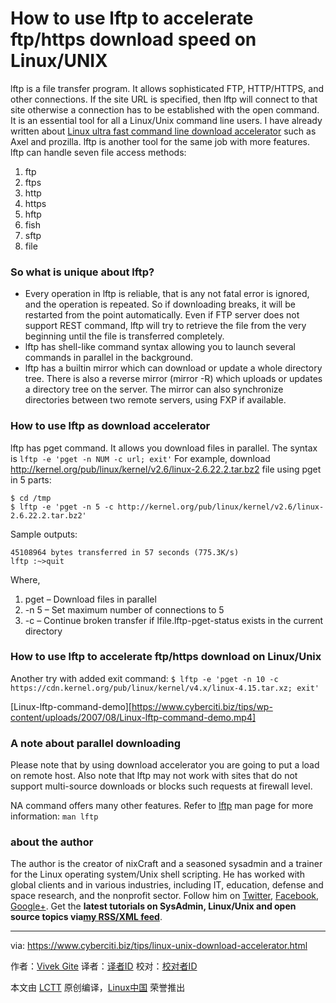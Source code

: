 How to use lftp to accelerate ftp/https download speed on Linux/UNIX
======
lftp is a file transfer program. It allows sophisticated FTP, HTTP/HTTPS, and other connections. If the site URL is specified, then lftp will connect to that site otherwise a connection has to be established with the open command. It is an essential tool for all a Linux/Unix command line users. I have already written about [Linux ultra fast command line download accelerator][1] such as Axel and prozilla. lftp is another tool for the same job with more features. lftp can handle seven file access methods:

  1. ftp
  2. ftps
  3. http
  4. https
  5. hftp
  6. fish
  7. sftp
  8. file



### So what is unique about lftp?

  * Every operation in lftp is reliable, that is any not fatal error is ignored, and the operation is repeated. So if downloading breaks, it will be restarted from the point automatically. Even if FTP server does not support REST command, lftp will try to retrieve the file from the very beginning until the file is transferred completely.
  * lftp has shell-like command syntax allowing you to launch several commands in parallel in the background.
  * lftp has a builtin mirror which can download or update a whole directory tree. There is also a reverse mirror (mirror -R) which uploads or updates a directory tree on the server. The mirror can also synchronize directories between two remote servers, using FXP if available.



### How to use lftp as download accelerator

lftp has pget command. It allows you download files in parallel. The syntax is
`lftp -e 'pget -n NUM -c url; exit'`
For example, download <http://kernel.org/pub/linux/kernel/v2.6/linux-2.6.22.2.tar.bz2> file using pget in 5 parts:
```
$ cd /tmp 
$ lftp -e 'pget -n 5 -c http://kernel.org/pub/linux/kernel/v2.6/linux-2.6.22.2.tar.bz2'
```
Sample outputs:
```
45108964 bytes transferred in 57 seconds (775.3K/s)
lftp :~>quit

```

Where,

  1. pget – Download files in parallel
  2. -n 5 – Set maximum number of connections to 5
  3. -c – Continue broken transfer if lfile.lftp-pget-status exists in the current directory



### How to use lftp to accelerate ftp/https download on Linux/Unix

Another try with added exit command:
`$ lftp -e 'pget -n 10 -c https://cdn.kernel.org/pub/linux/kernel/v4.x/linux-4.15.tar.xz; exit'`

[Linux-lftp-command-demo][https://www.cyberciti.biz/tips/wp-content/uploads/2007/08/Linux-lftp-command-demo.mp4]

### A note about parallel downloading

Please note that by using download accelerator you are going to put a load on remote host. Also note that lftp may not work with sites that do not support multi-source downloads or blocks such requests at firewall level.

NA command offers many other features. Refer to [lftp][2] man page for more information:
`man lftp`

### about the author

The author is the creator of nixCraft and a seasoned sysadmin and a trainer for the Linux operating system/Unix shell scripting. He has worked with global clients and in various industries, including IT, education, defense and space research, and the nonprofit sector. Follow him on [Twitter][3], [Facebook][4], [Google+][5]. Get the **latest tutorials on SysAdmin, Linux/Unix and open source topics via[my RSS/XML feed][6]**.

--------------------------------------------------------------------------------

via: https://www.cyberciti.biz/tips/linux-unix-download-accelerator.html

作者：[Vivek Gite][a]
译者：[译者ID](https://github.com/译者ID)
校对：[校对者ID](https://github.com/校对者ID)

本文由 [LCTT](https://github.com/LCTT/TranslateProject) 原创编译，[Linux中国](https://linux.cn/) 荣誉推出

[a]:https://www.cyberciti.biz
[1]:https://www.cyberciti.biz/tips/download-accelerator-for-linux-command-line-tools.html
[2]:https://lftp.yar.ru/
[3]:https://twitter.com/nixcraft
[4]:https://facebook.com/nixcraft
[5]:https://plus.google.com/+CybercitiBiz
[6]:https://www.cyberciti.biz/atom/atom.xml
